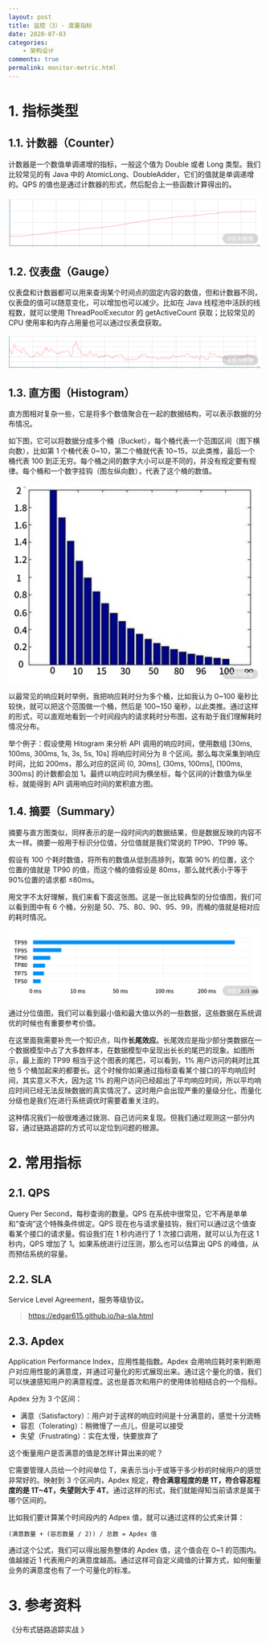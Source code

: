 ```yaml
---
layout: post
title: 监控（3）- 度量指标
date: 2020-07-03
categories:
    - 架构设计
comments: true
permalink: monitor-metric.html
---
```


# 1. 指标类型

## 1.1. 计数器（Counter）

计数器是一个数值单调递增的指标，一般这个值为 Double 或者 Long 类型。我们比较常见的有 Java 中的 AtomicLong、DoubleAdder，它们的值就是单调递增的。QPS 的值也是通过计数器的形式，然后配合上一些函数计算得出的。

![](/assets/images/posts/monitor-metric/monitor-metric-1.png)

## 1.2. 仪表盘（Gauge）

仪表盘和计数器都可以用来查询某个时间点的固定内容的数值，但和计数器不同，仪表盘的值可以随意变化，可以增加也可以减少。比如在 Java 线程池中活跃的线程数，就可以使用 ThreadPoolExecutor 的 getActiveCount 获取；比较常见的 CPU 使用率和内存占用量也可以通过仪表盘获取。

![](/assets/images/posts/monitor-metric/monitor-metric-2.png)

## 1.3. 直方图（Histogram）

直方图相对复杂一些，它是将多个数值聚合在一起的数据结构，可以表示数据的分布情况。

如下图，它可以将数据分成多个桶（Bucket），每个桶代表一个范围区间（图下横向数），比如第 1 个桶代表 0~10，第二个桶就代表 10~15，以此类推，最后一个桶代表 100 到正无穷。每个桶之间的数字大小可以是不同的，并没有规定要有规律。每个桶和一个数字挂钩（图左纵向数），代表了这个桶的数值。

![](/assets/images/posts/monitor-metric/monitor-metric-3.png)

以最常见的响应耗时举例，我把响应耗时分为多个桶，比如我认为 0~100 毫秒比较快，就可以把这个范围做一个桶，然后是 100~150 毫秒，以此类推。通过这样的形式，可以直观地看到一个时间段内的请求耗时分布图，这有助于我们理解耗时情况分布。

举个例子：假设使用 Hitogram 来分析 API 调用的响应时间，使用数组 [30ms, 100ms, 300ms, 1s, 3s, 5s, 10s] 将响应时间分为 8 个区间。那么每次采集到响应时间，比如 200ms，那么对应的区间 (0, 30ms], (30ms, 100ms], (100ms, 300ms] 的计数都会加 1。最终以响应时间为横坐标，每个区间的计数值为纵坐标，就能得到 API 调用响应时间的累积直方图。

## 1.4. 摘要（Summary）

摘要与直方图类似，同样表示的是一段时间内的数据结果，但是数据反映的内容不太一样。摘要一般用于标识分位值，分位值就是我们常说的 TP90、TP99 等。

假设有 100 个耗时数值，将所有的数值从低到高排列，取第 90% 的位置，这个位置的值就是 TP90 的值，而这个桶的值假设是 80ms，那么就代表小于等于90%位置的请求都 ≤80ms。

用文字不太好理解，我们来看下面这张图。这是一张比较典型的分位值图，我们可以看到图中有 6 个桶，分别是 50、75、80、90、95、99，而桶的值就是相对应的耗时情况。

![](/assets/images/posts/monitor-metric/monitor-metric-4.png)

通过分位值图，我们可以看到最小值和最大值以外的一些数据，这些数据在系统调优的时候也有重要参考价值。

在这里面我需要补充一个知识点，叫作**长尾效应**。长尾效应是指少部分类数据在一个数据模型中占了大多数样本，在数据模型中呈现出长长的尾巴的现象。如图所示，最上面的 TP99 相当于这个图表的尾巴，可以看到，1% 用户访问的耗时比其他 5 个桶加起来的都要长。这个时候你如果通过指标查看某个接口的平均响应时间，其实意义不大，因为这 1% 的用户访问已经超出了平均响应时间，所以平均响应时间已经无法反映数据的真实情况了。这时用户会出现严重的量级分化，而量化分级也是我们在进行系统调优时需要着重关注的。

这种情况我们一般很难通过拨测、自己访问来复现。但我们通过观测这一部分内容，通过链路追踪的方式可以定位到问题的根源。

# 2. 常用指标

## 2.1. QPS

Query Per Second，每秒查询的数量。QPS 在系统中很常见，它不再是单单和“查询”这个特殊条件绑定。QPS 现在也与请求量挂钩，我们可以通过这个值查看某个接口的请求量。假设我们在 1 秒内进行了 1 次接口调用，就可以认为在这 1 秒内，QPS 增加了 1。如果系统进行过压测，那么也可以估算出 QPS 的峰值，从而预估系统的容量。

## 2.2. SLA

Service Level Agreement，服务等级协议。

> https://edgar615.github.io/ha-sla.html

## 2.3.  Apdex

Application Performance Index，应用性能指数。Apdex 会用响应耗时来判断用户对应用性能的满意度，并通过可量化的形式展现出来。通过这个量化的值，我们可以快速感知用户的满意程度。这也是首次和用户的使用体验相结合的一个指标。

Apdex 分为 3 个区间：

- 满意（Satisfactory）：用户对于这样的响应时间是十分满意的，感觉十分流畅
- 容忍（Tolerating）：稍微慢了一点儿，但是可以接受
- 失望（Frustrating）：实在太慢，快要放弃了

这个衡量用户是否满意的值是怎样计算出来的呢？

它需要管理人员给一个时间单位 T，来表示当小于或等于多少秒的时候用户的感觉非常好的。映射到 3 个区间内，Apdex 规定，**符合满意程度的是 1T，符合容忍程度的是 1T~4T，失望则大于 4T**。通过这样的形式，我们就能得知当前请求是属于哪个区间的。

比如我们要计算某个时间段内的 Adpex 值，就可以通过这样的公式来计算：

```
(满意数量 + (容忍数量 / 2)) / 总数 = Apdex 值
```

通过这个公式，我们可以得出服务整体的 Apdex 值，这个值会在 0~1 的范围内。值越接近 1 代表用户的满意度越高。通过这样可自定义阈值的计算方式，如何衡量业务的满意度也有了一个可量化的标准。

# 3. 参考资料

《分布式链路追踪实战 》